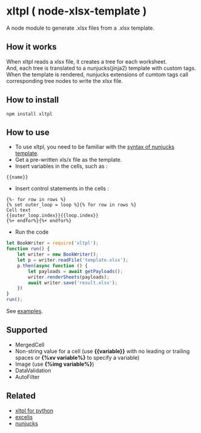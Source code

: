
# xltpl ( node-xlsx-template )
A node module to generate .xlsx files from a .xlsx template.

## How it works

When xltpl reads a xlsx file, it creates a tree for each worksheet.  
And, each tree is translated to a nunjucks(jinja2) template with custom tags.  
When the template is rendered, nunjucks extensions of cumtom tags call corresponding tree nodes to write the xlsx file.

## How to install

```shell
npm install xltpl
```

## How to use

*   To use xltpl, you need to be familiar with the [syntax of nunjucks template](https://mozilla.github.io/nunjucks/templating.html).
*   Get a pre-written xls/x file as the template.
*   Insert variables in the cells, such as : 

```jinja2
{{name}}
```

*   Insert control statements in the cells :

```jinja2
{%- for row in rows %}
{% set outer_loop = loop %}{% for row in rows %}
Cell text
{{outer_loop.index}}{{loop.index}}
{%+ endfor%}{%+ endfor%}
```

*   Run the code
```javascript
let BookWriter = require('xltpl');
function run() {
    let writer = new BookWriter();
    let p = writer.readFile('template.xlsx');
    p.then(async function () {
        let payloads = await getPayloads();
        writer.renderSheets(payloads);
        await writer.save('result.xlsx');
    })
}
run();
```
See [examples](https://github.com/zhangyu836/node-xlsx-template/tree/master/examples). 

## Supported
* MergedCell   
* Non-string value for a cell (use **{{variable}}** with no leading  or trailing spaces or **{%xv variable%}** to specify a variable) 
* Image (use **{%img variable%}**)  
* DataValidation   
* AutoFilter


## Related

* [xltpl for python](https://github.com/zhangyu836/xltpl)
* [exceljs](https://github.com/exceljs/exceljs)
* [nunjucks](https://mozilla.github.io/nunjucks/)

